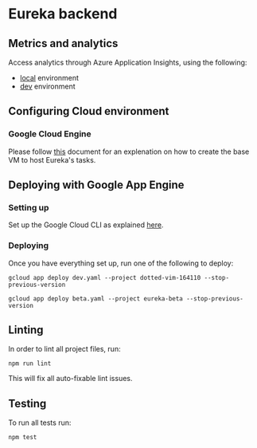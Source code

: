 # Eureka backend
## Metrics and analytics
Access analytics through Azure Application Insights, using the following:

- [local](https://analytics.applicationinsights.io/subscriptions/fcb1f62a-582d-445d-89b4-f555390ff683/resourcegroups/eureka-local/components/eureka-local#/discover/home?apptype=Node.JS) environment
- [dev](https://analytics.applicationinsights.io/subscriptions/fcb1f62a-582d-445d-89b4-f555390ff683/resourcegroups/eureka-dev-2/components/eureka-dev#/discover/query/main?apptype=Node.JS) environment

## Configuring Cloud environment
### Google Cloud Engine
Please follow [this](https://docs.google.com/document/d/1PUvtZn2R9F5Lrld2w8-vXXuXeOx88JxSQwRaEMDhbzI/edit) document for
an explenation on how to create the base VM to host Eureka's tasks.

## Deploying with Google App Engine
### Setting up
Set up the Google Cloud CLI as explained [here](https://cloud.google.com/sdk/docs/).

### Deploying
Once you have everything set up, run one of the following to deploy:

```
gcloud app deploy dev.yaml --project dotted-vim-164110 --stop-previous-version
```
```
gcloud app deploy beta.yaml --project eureka-beta --stop-previous-version
```

## Linting
In order to lint all project files, run:
```SHELL
npm run lint
```
This will  fix all auto-fixable lint issues.

## Testing
To run all tests run:
```
npm test
```
